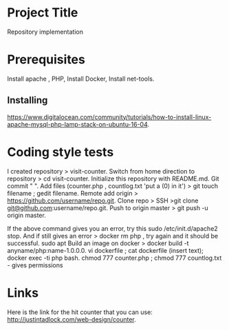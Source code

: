 # Project Title
Repository implementation

# Prerequisites

Install apache , PHP, 
Install Docker, 
Install net-tools.

## Installing

https://www.digitalocean.com/community/tutorials/how-to-install-linux-apache-mysql-php-lamp-stack-on-ubuntu-16-04.

# Coding style tests

I created repository > visit-counter.
Switch from home direction to repository > cd visit-counter.
Initialize this repository with README.md.
Git commit " ".
Add files (counter.php , countlog.txt 'put a (0) in it') > git touch filename ; gedit filename.
Remote add origin > https://github.com/username/repo.git.
Clone repo > SSH >git clone git@github.com:username/repo.git.
Push to origin master > git push -u origin master.

If the above command gives you an error, try this sudo /etc/init.d/apache2 stop.
And if still gives an error > docker rm php , try again and it should be successful.
sudo apt 
Build an image on docker > docker build -t anyname/php:name-1.0.0.0.
   vi dockerfile ; cat dockerfile (insert text); docker exec -ti php bash.
 chmod 777 counter.php ; chmod 777 countlog.txt - gives permissions
 
 # Links
 
Here is the link for the hit counter that you can use: http://justintadlock.com/web-design/counter.
